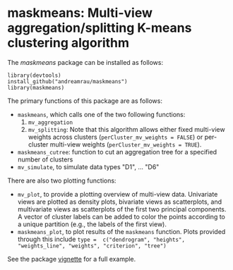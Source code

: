 # maskmeans: Multi-view aggregation/splitting K-means clustering algorithm

The *maskmeans* package can be installed as follows:

```
library(devtools)
install_github("andreamrau/maskmeans")
library(maskmeans)
```
The primary functions of this package are as follows:

- `maskmeans`, which calls one of the two following functions:
    1. `mv_aggregation`
    2. `mv_splitting`: Note that this algorithm allows either fixed multi-view weights across clusters (`perCluster_mv_weights = FALSE`) or per-cluster multi-view weights (`perCluster_mv_weights = TRUE`).
- `maskmeans_cutree`: function to cut an aggregation tree for a specified number of clusters
- `mv_simulate`, to simulate data types "D1", ... "D6"

There are also two plotting functions:

- `mv_plot`, to provide a plotting overview of multi-view data. Univariate views are plotted as density plots, bivariate views as scatterplots, and multivariate views as scatterplots of the first two principal components. A vector of cluster labels can be added to color the points according to a unique partition (e.g., the labels of the first view).
- `maskmeans_plot`, to plot results of the `maskmeans` function. Plots provided through this include `type =  c("dendrogram", "heights", "weights_line", "weights", "criterion", "tree")`

See the package [vignette](https://github.com/andreamrau/maskmeans/blob/master/vignettes/maskmeans.Rmd) for a full example.